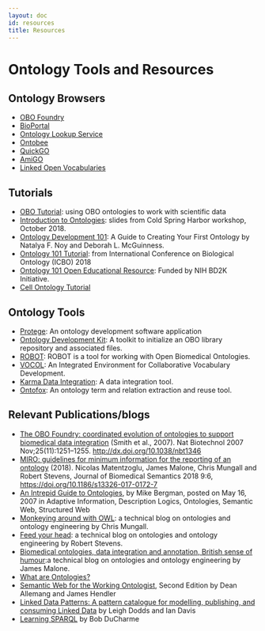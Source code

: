 ```yaml
---
layout: doc
id: resources
title: Resources
---
```


# Ontology Tools and Resources

## Ontology Browsers
- [OBO Foundry](http://www.obofoundry.org/)
- [BioPortal](http://bioportal.bioontology.org/)
- [Ontology Lookup Service](https://www.ebi.ac.uk/ols/index)
- [Ontobee](http://www.ontobee.org/)
- [QuickGO](https://www.ebi.ac.uk/QuickGO/)
- [AmiGO](http://amigo.geneontology.org/amigo)
- [Linked Open Vocabularies](https://lov.linkeddata.es/dataset/lov/)

## Tutorials
- [OBO Tutorial](https://github.com/jamesaoverton/obo-tutorial): using OBO ontologies to work with scientific data
- [Introduction to Ontologies](https://github.com/prog4biol/pfb2018/blob/master/workshops/Ontologies/IntroToOntologies_CSH_2018-10-28g.pdf): slides from Cold Spring Harbor workshop, October 2018.
- [Ontology Development 101](http://www.ksl.stanford.edu/people/dlm/papers/ontology101/ontology101-noy-mcguinness.html): A Guide to Creating Your First Ontology by Natalya F. Noy and Deborah L. McGuinness.
- [Ontology 101 Tutorial](http://icbo2018.cgrb.oregonstate.edu/node/19): from International Conference on Biological Ontology (ICBO) 2018
- [Ontology 101 Open Educational Resource](https://github.com/OHSUBD2K/BDK14-Ontologies-101): Funded by NIH BD2K Initiative.
- [Cell Ontology Tutorial](https://github.com/obophenotype/cell-ontology-training/blob/master/README.md)

## Ontology Tools

- [Protege](https://protege.stanford.edu/): An ontology development software application
- [Ontology Development Kit](https://github.com/INCATools/ontology-development-kit): A toolkit to initialize an OBO library repository and associated files.
- [ROBOT](http://robot.obolibrary.org/): ROBOT is a tool for working with Open Biomedical Ontologies.
- [VOCOL](https://vocol.iais.fraunhofer.de/): An Integrated Environment for Collaborative Vocabulary Development.
- [Karma Data Integration](http://usc-isi-i2.github.io/karma/): A data integration tool.
- [Ontofox](http://ontofox.hegroup.org/): An ontology term and relation extraction and reuse tool.

## Relevant Publications/blogs
- [The OBO Foundry: coordinated evolution of ontologies to support biomedical data integration](https://www.ncbi.nlm.nih.gov/pmc/articles/PMC2814061/) (Smith et al., 2007). Nat Biotechnol 2007 Nov;25(11):1251–1255. http://dx.doi.org/10.1038/nbt1346
- [MIRO: guidelines for minimum information for the reporting of an ontology](https://jbiomedsem.biomedcentral.com/articles/10.1186/s13326-017-0172-7) (2018). Nicolas Matentzoglu, James Malone, Chris Mungall and Robert Stevens, Journal of Biomedical Semantics 2018 9:6, https://doi.org/10.1186/s13326-017-0172-7
- [An Intrepid Guide to Ontologies](http://www.mkbergman.com/date/2007/05/16/), by Mike Bergman, posted on May 16, 2007 in Adaptive Information, Description Logics, Ontologies, Semantic Web, Structured Web
- [Monkeying around with OWL](https://douroucouli.wordpress.com/): a technical blog on ontologies and ontology engineering by Chris Mungall.
- [Feed your head](https://robertdavidstevens.wordpress.com/): a technical blog on ontologies and ontology engineering by Robert Stevens.
- [Biomedical ontologies, data integration and annotation, British sense of humour](http://drjamesmalone.blogspot.com/):a technical blog on ontologies and ontology engineering by James Malone.
- [What are Ontologies?](https://www.ontotext.com/knowledgehub/fundamentals/what-are-ontologies/)
- [Semantic Web for the Working Ontologist](http://workingontologist.org/), Second Edition by Dean Allemang and James Hendler 
- [Linked Data Patterns: A pattern catalogue for modelling, publishing, and consuming Linked Data](http://patterns.dataincubator.org/book/) by Leigh Dodds and Ian Davis
- [Learning SPARQL](http://www.learningsparql.com/) by Bob DuCharme

